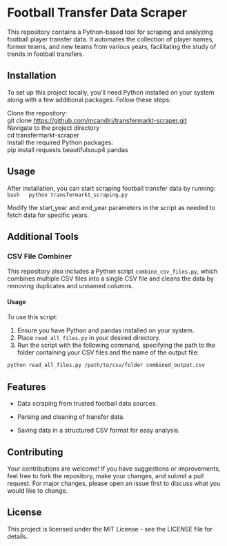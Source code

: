 # Football Transfer Data Scraper
  
This repository contains a Python-based tool for scraping and analyzing
football player transfer data. It automates the collection of player
names, former teams, and new teams from various years, facilitating the
study of trends in football transfers.  
  
## Installation 
  
To set up this project locally, you'll need Python installed on your
system along with a few additional packages. Follow these steps:  
  
Clone the repository:  
git clone https://github.com/mcandiri/transfermarkt-scraper.git  
Navigate to the project directory  
cd transfermarkt-scraper  
Install the required Python packages:  
pip install requests beautifulsoup4 pandas  
  
## Usage  
After installation, you can start scraping football transfer data by
running:  
    ```bash  
    python transfermarkt_scraping.py  
    ```
    
Modify the start_year and end_year parameters in the script as
needed to fetch data for specific years.  
  
 
## Additional Tools

### CSV File Combiner

This repository also includes a Python script `combine_csv_files.py`, which combines multiple CSV files into a single CSV file and cleans the data by removing duplicates and unnamed columns.

#### Usage

To use this script:

1. Ensure you have Python and pandas installed on your system.
2. Place `read_all_files.py` in your desired directory.
3. Run the script with the following command, specifying the path to the folder containing your CSV files and the name of the output file:

```bash
python read_all_files.py /path/to/csv/folder combined_output.csv
```
  
## Features

- Data scraping from trusted football data sources.

- Parsing and cleaning of transfer data.

- Saving data in a structured CSV format for easy analysis.  
    
## Contributing  
  Your contributions are welcome! If you have suggestions or
  improvements, feel free to fork the repository, make your changes, and
  submit a pull request. For major changes, please open an issue first
  to discuss what you would like to change.  
    
## License
  This project is licensed under the MIT License - see the LICENSE file
  for details.  
    
    
    
    
    
    
    
    
    
    
    
    
